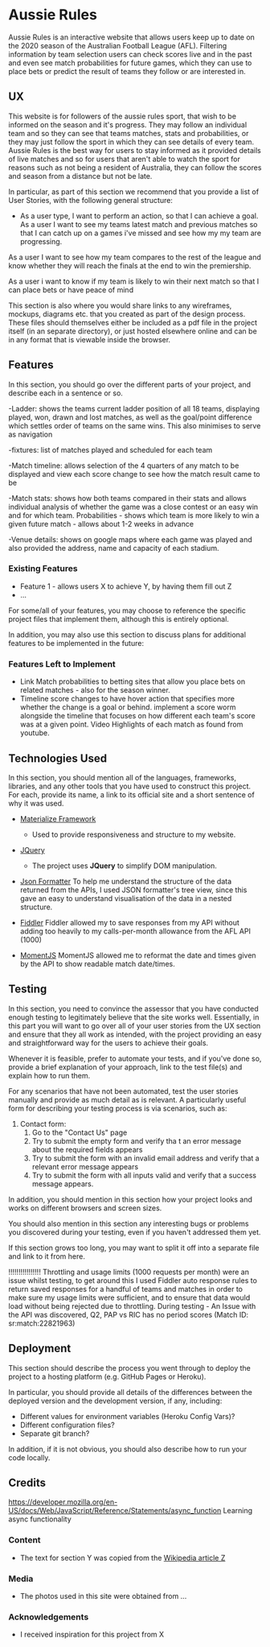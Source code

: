 # Aussie Rules

Aussie Rules is an interactive website that allows users keep up to date on the 2020 season of the Australian Football League (AFL). Filtering information by team selection users can check scores live and in the past and even see match probabilities for future games, which they can use to place bets or predict the result of teams they follow or are interested in.
 
## UX
 
This website is for followers of the aussie rules sport, that wish to be informed on the season and it's progress. They may follow an individual team and so they can see that teams matches, stats and probabilities, or they may just follow the sport in which they can see details of every team. Aussie Rules is the best way for users to stay informed as it provided details of live matches and so for users that aren't able to watch the sport for reasons such as not being a resident of Australia, they can follow the scores and season from a distance but not be late.

In particular, as part of this section we recommend that you provide a list of User Stories, with the following general structure:
- As a user type, I want to perform an action, so that I can achieve a goal.
As a user I want to see my teams latest match and previous matches so that I can catch up on a games i've missed and see how my my team are progressing.

As a user I want to see how my team compares to the rest of the league and know whether they will reach the finals at the end to win the premiership.

As a user i want to know if my team is likely to win their next match so that I can place bets or have peace of mind

This section is also where you would share links to any wireframes, mockups, diagrams etc. that you created as part of the design process. These files should themselves either be included as a pdf file in the project itself (in an separate directory), or just hosted elsewhere online and can be in any format that is viewable inside the browser.

## Features

In this section, you should go over the different parts of your project, and describe each in a sentence or so.

-Ladder: shows the teams current ladder position of all 18 teams, displaying played, won, drawn and lost matches, as well as the goal/point difference which settles order of teams on the same wins. This also minimises to serve as navigation

-fixtures: list of matches played and scheduled for each team

-Match timeline: allows selection of the 4 quarters of any match to be displayed and view each score change to see how the match result came to be

-Match stats: shows how both teams compared in their stats and allows individual analysis of whether the game was a close contest or an easy win and for which team. 
    Probabilities - shows which team is more likely to win a given future match - allows about 1-2 weeks in advance 

-Venue details: shows on google maps where each game was played and also provided the address, name and capacity of each stadium.
 

### Existing Features
- Feature 1 - allows users X to achieve Y, by having them fill out Z
- ...

For some/all of your features, you may choose to reference the specific project files that implement them, although this is entirely optional.

In addition, you may also use this section to discuss plans for additional features to be implemented in the future:

### Features Left to Implement
- Link Match probabilities to betting sites that allow you place bets on related matches - also for the season winner.
- Timeline score changes to have hover action that specifies more whether the change is a goal or behind. 
    implement a score worm alongside the timeline that focuses on how different each team's score was at a given point.
Video Highlights of each match as found from youtube.

## Technologies Used

In this section, you should mention all of the languages, frameworks, libraries, and any other tools that you have used to construct this project. For each, provide its name, a link to its official site and a short sentence of why it was used.

- [Materialize Framework](https://materializecss.com/)
    - Used to provide responsiveness and structure to my website.

- [JQuery](https://jquery.com)
    - The project uses **JQuery** to simplify DOM manipulation.

- [Json Formatter](https://jsonformatter.org/)
To help me understand the structure of the data returned from the APIs, I used JSON formatter's tree view, since this gave an easy to understand visualisation of the data in a nested structure.

- [Fiddler](https://www.telerik.com/download/fiddler-everywhere)
Fiddler allowed my to save responses from my API without adding too heavily to my calls-per-month allowance from the AFL API (1000)

- [MomentJS](https://momentjs.com/)
MomentJS allowed me to reformat the date and times given by the API to show readable match date/times.

## Testing

In this section, you need to convince the assessor that you have conducted enough testing to legitimately believe that the site works well. Essentially, in this part you will want to go over all of your user stories from the UX section and ensure that they all work as intended, with the project providing an easy and straightforward way for the users to achieve their goals.

Whenever it is feasible, prefer to automate your tests, and if you've done so, provide a brief explanation of your approach, link to the test file(s) and explain how to run them.

For any scenarios that have not been automated, test the user stories manually and provide as much detail as is relevant. A particularly useful form for describing your testing process is via scenarios, such as:

1. Contact form:
    1. Go to the "Contact Us" page
    2. Try to submit the empty form and verify tha
    t an error message about the required fields appears
    3. Try to submit the form with an invalid email address and verify that a relevant error message appears
    4. Try to submit the form with all inputs valid and verify that a success message appears.

In addition, you should mention in this section how your project looks and works on different browsers and screen sizes.

You should also mention in this section any interesting bugs or problems you discovered during your testing, even if you haven't addressed them yet.

If this section grows too long, you may want to split it off into a separate file and link to it from here.

!!!!!!!!!!!!!!!! Throttling and usage limits (1000 requests per month) were an issue whilst testing, to get around this I used Fiddler auto response rules to return saved responses for a handful of teams and matches in order to make sure my usage limits were sufficient, and to ensure that data would load without being rejected due to throttling.
 During testing - An Issue with the API was discovered, Q2, PAP vs RIC has no period scores (Match ID: sr:match:22821963)

## Deployment

This section should describe the process you went through to deploy the project to a hosting platform (e.g. GitHub Pages or Heroku).

In particular, you should provide all details of the differences between the deployed version and the development version, if any, including:
- Different values for environment variables (Heroku Config Vars)?
- Different configuration files?
- Separate git branch?

In addition, if it is not obvious, you should also describe how to run your code locally.


## Credits

https://developer.mozilla.org/en-US/docs/Web/JavaScript/Reference/Statements/async_function Learning async functionality 

### Content
- The text for section Y was copied from the [Wikipedia article Z](https://en.wikipedia.org/wiki/Z)

### Media
- The photos used in this site were obtained from ...

### Acknowledgements

- I received inspiration for this project from X